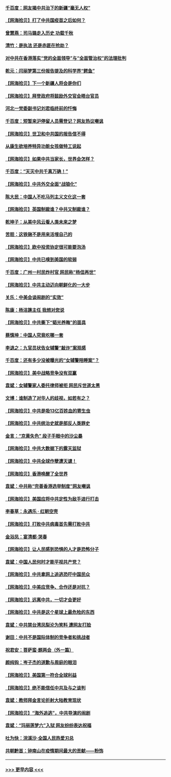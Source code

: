#### [千百度：网友揭中共治下的新疆“毫无人权”](../pages/nsc993/n12858385.md?t=04060302) 
#### [【网海拾贝】打了中共国疫苗之后如何？](../pages/nsc993/n12857866.md?t=04060302) 
#### [曾慧燕：司马璐走入历史 功载千秋](../pages/nsc993/n12856996.md?t=04060302) 
#### [清竹：是执法 还是赤匪在抢劫？](../pages/nsc993/n12856952.md?t=04060302) 
#### [对中共在香港落实“党的全面领导”与“全面管治权”的法理批判](../pages/nsc993/n12856929.md?t=04060302) 
#### [乾元：闫丽梦第三份报告提及的科学界“鳄鱼”](../pages/nsc993/n12855985.md?t=04060302) 
#### [【网海拾贝】下一个新疆人将会是你们](../pages/nsc993/n12855864.md?t=04060302) 
#### [【网海拾贝】拜登政府将鼓励外交官会晤台官员](../pages/nsc993/n12853615.md?t=04060302) 
#### [河北一党委副书记刘君临终前的忏悔](../pages/nsc993/n12849420.md?t=04060302) 
#### [千百度：短暂来沪停留人员需登记？网友热议嘲讽](../pages/nsc993/n12853497.md?t=04060302) 
#### [【网海拾贝】世卫和中共国的报告信不得](../pages/nsc993/n12850902.md?t=04060302) 
#### [从康生欲培养特异功能女孩做特工说起](../pages/nsc993/n12849289.md?t=04060302) 
#### [【网海拾贝】如果中共当家长，世界会怎样？](../pages/nsc993/n12848436.md?t=04060302) 
#### [千百度：“天灭中共千真万确！”](../pages/nsc993/n12845659.md?t=04060302) 
#### [【网海拾贝】中共外交全面“战狼化”](../pages/nsc993/n12845607.md?t=04060302) 
#### [陈大民：中国人不吃马列主义文化这一套](../pages/nsc993/n12842496.md?t=04060302) 
#### [【网海拾贝】英国制裁谁？中共又制裁谁？](../pages/nsc993/n12840909.md?t=04060302) 
#### [乾坤子：从美中风云看人类未来之梦](../pages/nsc993/n12840590.md?t=04060302) 
#### [苦胆：这铁锹不是用来活埋自己的](../pages/nsc993/n12839512.md?t=04060302) 
#### [【网海拾贝】欧中投资协定很可能要泡汤](../pages/nsc993/n12835122.md?t=04060302) 
#### [【网海拾贝】中共已嗅到美国的软弱](../pages/nsc993/n12832411.md?t=04060302) 
#### [千百度：广州一村民炸村官 网民称“杨佳再世”](../pages/nsc993/n12832380.md?t=04060302) 
#### [【网海拾贝】中共主动迈向朝鲜化的一大步](../pages/nsc993/n12829887.md?t=04060302) 
#### [关乐：中美会谈闹剧的“实效”](../pages/nsc993/n12826698.md?t=04060302) 
#### [陈康：杨洁篪主任  我想对您说](../pages/nsc993/n12826609.md?t=04060302) 
#### [【网海拾贝】中共撕下“韬光养晦”的面具](../pages/nsc993/n12826459.md?t=04060302) 
#### [蔡慎坤：中国人究竟吃哪一套](../pages/nsc993/n12826010.md?t=04060302) 
#### [李退之：九官员状告女辅警“敲诈”案观感](../pages/nsc993/n12823984.md?t=04060302) 
#### [千百度：还有多少没被曝光的“女辅警陪睡案”？](../pages/nsc993/n12822136.md?t=04060302) 
#### [【网海拾贝】美中战略竞争没有双赢](../pages/nsc993/n12822105.md?t=04060302) 
#### [袁斌：女辅警家人委托律师被拒 网民斥世道太黑](../pages/nsc993/n12822004.md?t=04060302) 
#### [文博：谁制造了对华人的歧视，如若有之？](../pages/nsc993/n12821635.md?t=04060302) 
#### [【网海拾贝】中共是吸13亿百姓血的寄生虫](../pages/nsc993/n12819191.md?t=04060302) 
#### [【网海拾贝】中共统治史就是部反人类罪史](../pages/nsc993/n12816738.md?t=04060302) 
#### [金言：“京黄失色” 段子手眼中的沙尘暴](../pages/nsc993/n12815700.md?t=04060302) 
#### [【网海拾贝】中共大数据下的露天监狱](../pages/nsc993/n12811075.md?t=04060302) 
#### [【网海拾贝】中共全球作孽遭天谴！](../pages/nsc993/n12810258.md?t=04060302) 
#### [【网海拾贝】香港唤醒了全世界](../pages/nsc993/n12809100.md?t=04060302) 
#### [袁斌：中共称“完善香港选举制度”网友嘲讽](../pages/nsc993/n12808994.md?t=04060302) 
#### [【网海拾贝】美国应将中共定性为敌手进行打击](../pages/nsc993/n12806870.md?t=04060302) 
#### [李春草：永遇乐 · 红朝空壳](../pages/nsc993/n12805365.md?t=04060302) 
#### [【网海拾贝】打败中共病毒首先需打败中共](../pages/nsc993/n12803930.md?t=04060302) 
#### [金浴凤：宴清都‧哭春](../pages/nsc993/n12801601.md?t=04060302) 
#### [【网海拾贝】让人民感到恐惧的人才是恐怖分子](../pages/nsc993/n12799347.md?t=04060302) 
#### [袁斌：中国人民何时才能平视共产党？](../pages/nsc993/n12799306.md?t=04060302) 
#### [【网海拾贝】中共拿网上追逃恐吓中国民众](../pages/nsc993/n12796905.md?t=04060302) 
#### [【网海拾贝】中美应竞争、合作还是对抗？](../pages/nsc993/n12794675.md?t=04060302) 
#### [【网海拾贝】远离中共，一切才会更好](../pages/nsc993/n12793572.md?t=04060302) 
#### [【网海拾贝】中共是这个星球上最危险的东西](../pages/nsc993/n12791400.md?t=04060302) 
#### [袁斌：中共禁台湾凤梨沦为笑料 遭网友打脸](../pages/nsc993/n12791335.md?t=04060302) 
#### [谢田：中共不是国际体制的竞争者和挑战者](../pages/nsc993/n12791212.md?t=04060302) 
#### [祝君安：菩萨蛮·题两会（外一篇）](../pages/nsc993/n12786801.md?t=04060302) 
#### [颜纯钩：岑子杰的道歉与周庭的眼泪](../pages/nsc993/n12786775.md?t=04060302) 
#### [【网海拾贝】美国第一符合全球利益](../pages/nsc993/n12786666.md?t=04060302) 
#### [【网海拾贝】绝不能信任中共及与之谈判](../pages/nsc993/n12784266.md?t=04060302) 
#### [袁斌：教师拜金言论折射大陆教育现状](../pages/nsc993/n12783868.md?t=04060302) 
#### [【网海拾贝】“海外追逃”，中共导演的闹剧](../pages/nsc993/n12781638.md?t=04060302) 
#### [袁斌：“玛丽莲梦六”入狱 网友纷纷表达祝福](../pages/nsc993/n12781432.md?t=04060302) 
#### [吐为快：浣溪沙·全国人民热爱刃总](../pages/nsc993/n12781393.md?t=04060302) 
#### [共朝黔首：钟南山在疫情期间最大的贡献——粉饰](../pages/nsc993/n12781374.md?t=04060302) 

----
#### [ >>> 更早内容 <<< ](../indexes/nsc993-earlier.md)
